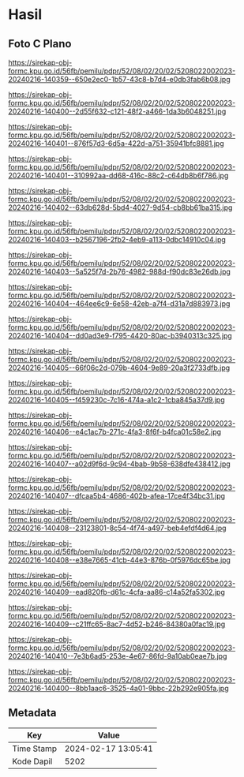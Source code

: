 # Hasil

## Foto C Plano

https://sirekap-obj-formc.kpu.go.id/56fb/pemilu/pdpr/52/08/02/20/02/5208022002023-20240216-140359--650e2ec0-1b57-43c8-b7d4-e0db3fab6b08.jpg

https://sirekap-obj-formc.kpu.go.id/56fb/pemilu/pdpr/52/08/02/20/02/5208022002023-20240216-140400--2d55f632-c121-48f2-a466-1da3b6048251.jpg

https://sirekap-obj-formc.kpu.go.id/56fb/pemilu/pdpr/52/08/02/20/02/5208022002023-20240216-140401--876f57d3-6d5a-422d-a751-35941bfc8881.jpg

https://sirekap-obj-formc.kpu.go.id/56fb/pemilu/pdpr/52/08/02/20/02/5208022002023-20240216-140401--310992aa-dd68-416c-88c2-c64db8b6f786.jpg

https://sirekap-obj-formc.kpu.go.id/56fb/pemilu/pdpr/52/08/02/20/02/5208022002023-20240216-140402--63db628d-5bd4-4027-9d54-cb8bb61ba315.jpg

https://sirekap-obj-formc.kpu.go.id/56fb/pemilu/pdpr/52/08/02/20/02/5208022002023-20240216-140403--b2567196-2fb2-4eb9-a113-0dbc14910c04.jpg

https://sirekap-obj-formc.kpu.go.id/56fb/pemilu/pdpr/52/08/02/20/02/5208022002023-20240216-140403--5a525f7d-2b76-4982-988d-f90dc83e26db.jpg

https://sirekap-obj-formc.kpu.go.id/56fb/pemilu/pdpr/52/08/02/20/02/5208022002023-20240216-140404--464ee6c9-6e58-42eb-a7f4-d31a7d883973.jpg

https://sirekap-obj-formc.kpu.go.id/56fb/pemilu/pdpr/52/08/02/20/02/5208022002023-20240216-140404--dd0ad3e9-f795-4420-80ac-b3940313c325.jpg

https://sirekap-obj-formc.kpu.go.id/56fb/pemilu/pdpr/52/08/02/20/02/5208022002023-20240216-140405--66f06c2d-079b-4604-9e89-20a3f2733dfb.jpg

https://sirekap-obj-formc.kpu.go.id/56fb/pemilu/pdpr/52/08/02/20/02/5208022002023-20240216-140405--f459230c-7c16-474a-a1c2-1cba845a37d9.jpg

https://sirekap-obj-formc.kpu.go.id/56fb/pemilu/pdpr/52/08/02/20/02/5208022002023-20240216-140406--e4c1ac7b-271c-4fa3-8f6f-b4fca01c58e2.jpg

https://sirekap-obj-formc.kpu.go.id/56fb/pemilu/pdpr/52/08/02/20/02/5208022002023-20240216-140407--a02d9f6d-9c94-4bab-9b58-638dfe438412.jpg

https://sirekap-obj-formc.kpu.go.id/56fb/pemilu/pdpr/52/08/02/20/02/5208022002023-20240216-140407--dfcaa5b4-4686-402b-afea-17ce4f34bc31.jpg

https://sirekap-obj-formc.kpu.go.id/56fb/pemilu/pdpr/52/08/02/20/02/5208022002023-20240216-140408--23123801-8c54-4f74-a497-beb4efdf4d64.jpg

https://sirekap-obj-formc.kpu.go.id/56fb/pemilu/pdpr/52/08/02/20/02/5208022002023-20240216-140408--e38e7665-41cb-44e3-876b-0f5976dc65be.jpg

https://sirekap-obj-formc.kpu.go.id/56fb/pemilu/pdpr/52/08/02/20/02/5208022002023-20240216-140409--ead820fb-d61c-4cfa-aa86-c14a52fa5302.jpg

https://sirekap-obj-formc.kpu.go.id/56fb/pemilu/pdpr/52/08/02/20/02/5208022002023-20240216-140409--c21ffc65-8ac7-4d52-b246-84380a0fac19.jpg

https://sirekap-obj-formc.kpu.go.id/56fb/pemilu/pdpr/52/08/02/20/02/5208022002023-20240216-140410--7e3b6ad5-253e-4e67-86fd-9a10ab0eae7b.jpg

https://sirekap-obj-formc.kpu.go.id/56fb/pemilu/pdpr/52/08/02/20/02/5208022002023-20240216-140400--8bb1aac6-3525-4a01-9bbc-22b292e905fa.jpg


## Metadata

| Key        | Value               |
| ---------- | ------------------- |
| Time Stamp | 2024-02-17 13:05:41 |
| Kode Dapil | 5202                |



